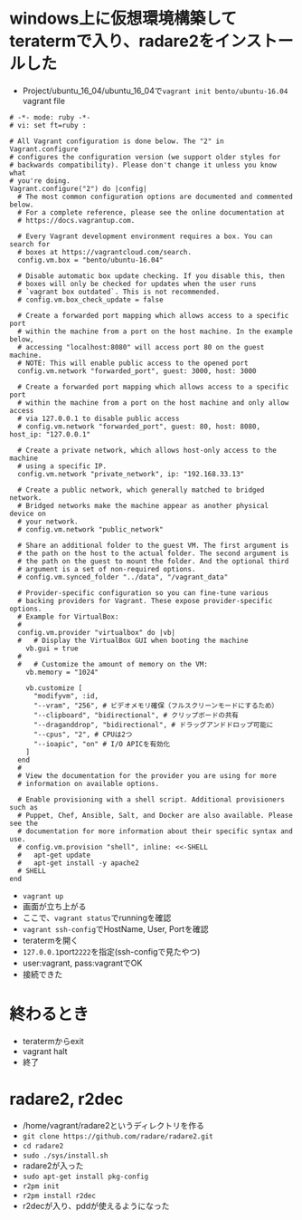 # windows上に仮想環境構築してteratermで入り、radare2をインストールした
- Project/ubuntu_16_04/ubuntu_16_04で`vagrant init bento/ubuntu-16.04`
vagrant file
```
# -*- mode: ruby -*-
# vi: set ft=ruby :

# All Vagrant configuration is done below. The "2" in Vagrant.configure
# configures the configuration version (we support older styles for
# backwards compatibility). Please don't change it unless you know what
# you're doing.
Vagrant.configure("2") do |config|
  # The most common configuration options are documented and commented below.
  # For a complete reference, please see the online documentation at
  # https://docs.vagrantup.com.

  # Every Vagrant development environment requires a box. You can search for
  # boxes at https://vagrantcloud.com/search.
  config.vm.box = "bento/ubuntu-16.04"

  # Disable automatic box update checking. If you disable this, then
  # boxes will only be checked for updates when the user runs
  # `vagrant box outdated`. This is not recommended.
  # config.vm.box_check_update = false

  # Create a forwarded port mapping which allows access to a specific port
  # within the machine from a port on the host machine. In the example below,
  # accessing "localhost:8080" will access port 80 on the guest machine.
  # NOTE: This will enable public access to the opened port
  config.vm.network "forwarded_port", guest: 3000, host: 3000

  # Create a forwarded port mapping which allows access to a specific port
  # within the machine from a port on the host machine and only allow access
  # via 127.0.0.1 to disable public access
  # config.vm.network "forwarded_port", guest: 80, host: 8080, host_ip: "127.0.0.1"

  # Create a private network, which allows host-only access to the machine
  # using a specific IP.
  config.vm.network "private_network", ip: "192.168.33.13"

  # Create a public network, which generally matched to bridged network.
  # Bridged networks make the machine appear as another physical device on
  # your network.
  # config.vm.network "public_network"

  # Share an additional folder to the guest VM. The first argument is
  # the path on the host to the actual folder. The second argument is
  # the path on the guest to mount the folder. And the optional third
  # argument is a set of non-required options.
  # config.vm.synced_folder "../data", "/vagrant_data"

  # Provider-specific configuration so you can fine-tune various
  # backing providers for Vagrant. These expose provider-specific options.
  # Example for VirtualBox:
  #
  config.vm.provider "virtualbox" do |vb|
  #   # Display the VirtualBox GUI when booting the machine
    vb.gui = true
  #
  #   # Customize the amount of memory on the VM:
    vb.memory = "1024"

    vb.customize [
      "modifyvm", :id,
      "--vram", "256", # ビデオメモリ確保（フルスクリーンモードにするため）
      "--clipboard", "bidirectional", # クリップボードの共有
      "--draganddrop", "bidirectional", # ドラッグアンドドロップ可能に
      "--cpus", "2", # CPUは2つ
      "--ioapic", "on" # I/O APICを有効化
    ]
  end
  #
  # View the documentation for the provider you are using for more
  # information on available options.

  # Enable provisioning with a shell script. Additional provisioners such as
  # Puppet, Chef, Ansible, Salt, and Docker are also available. Please see the
  # documentation for more information about their specific syntax and use.
  # config.vm.provision "shell", inline: <<-SHELL
  #   apt-get update
  #   apt-get install -y apache2
  # SHELL
end
```
- `vagrant up`
- 画面が立ち上がる
- ここで、`vagrant status`でrunningを確認
- `vagrant ssh-config`でHostName, User, Portを確認
- teratermを開く
- `127.0.0.1`port`2222`を指定(ssh-configで見たやつ)
- user:vagrant, pass:vagrantでOK
- 接続できた

# 終わるとき
- teratermからexit
- vagrant halt
- 終了

# radare2, r2dec
- /home/vagrant/radare2というディレクトリを作る
- `git clone https://github.com/radare/radare2.git`
- `cd radare2`
- `sudo ./sys/install.sh`
- radare2が入った
- `sudo apt-get install pkg-config`
- `r2pm init`
- `r2pm install r2dec`
- r2decが入り、pddが使えるようになった

